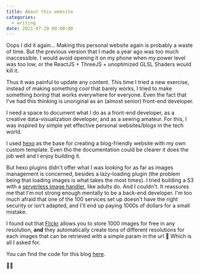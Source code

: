 ```yaml
---
title: About this website
categories:
  - writing
date: 2021-07-29 00:00:00
---
```


Oops I did it again... Making this personal website again is probably a waste of time. But the previous version that I made a year ago was too much inaccessible. I would avoid opening it on my phone when my power level was too low, or the ReactJS + ThreeJS + unoptimized GLSL Shaders would kill it.

Thus it was painful to update any content. This time I tried a new exercise, instead of making something *cool* that barely works, I tried to make something *boring* that works everywhere for everyone. Even the fact that I've had this thinking is unoriginal as an (almost senior) front-end developer.

I need a space to document what I do as a front-end developer, as a creative data-visualization developer, and as a sewing amateur. For this, I was inspired by simple yet effective personal websites/blogs in the tech world.

I used <a href="https://hexo.io" class="link">hexo</a> as the base for creating a blog-friendly website with my own custom template. Even tho the documentation could be clearer it does the job well and I enjoy building it. 

But hexo plugins didn't offer what I was looking for as far as images management is concerned, besides a lazy-loading plugin (the problem being that loading images is what takes the most times). I tried building a S3 with a <a href="https://aws.amazon.com/fr/solutions/implementations/serverless-image-handler/">serverless image handler</a>, like adults do. And I couldn't. It reassures me that I'm not strong enough mentally to be a back-end developer. I'm too much afraid that one of the 100 services set up doesn't have the right security or isn't adapted, and I'll end up paying 1000s of dollars for a small mistake.

I found out that <a href="https://www.flickr.com" class="link">Flickr</a> allows you to store 1000 images for free in any resolution, **and** they automatically create tons of different resolutions for each images that can be retrieved with a simple param in the url 🎉 Which is all I asked for. 

You can find the code for this blog <a href="https://github.com/GuillaumeMMM/personal-blog" class="link">here</a>.

🙋‍♂️